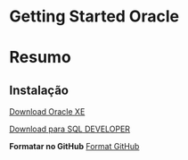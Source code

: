 # Getting Started Oracle


# Resumo

## Instalação

[Download Oracle XE](https://www.oracle.com/technetwork/database/database-technologies/express-edition/downloads/index.html)

[Download para SQL DEVELOPER](https://www.oracle.com/technetwork/developer-tools/sql-developer/downloads/index.html)


**Formatar no GitHub**
[Format GitHub](https://help.github.com/en/articles/basic-writing-and-formatting-syntax)
